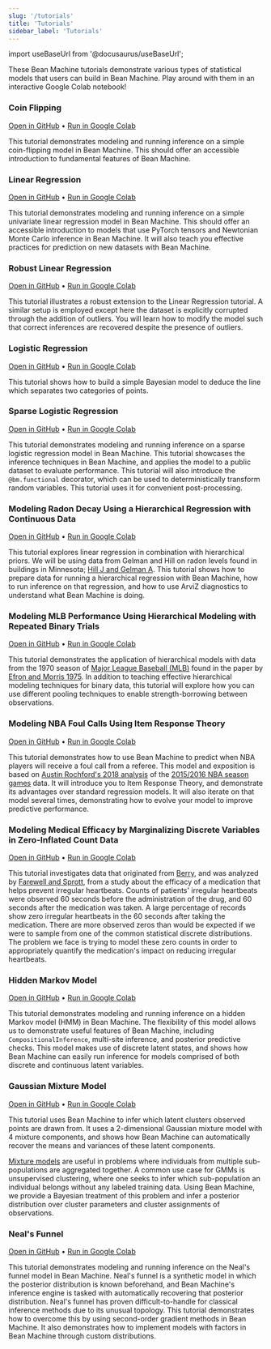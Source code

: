 ```yaml
---
slug: '/tutorials'
title: 'Tutorials'
sidebar_label: 'Tutorials'
---
```

import useBaseUrl from '@docusaurus/useBaseUrl';

These Bean Machine tutorials demonstrate various types of statistical models that users can build in Bean Machine. Play around with them in an interactive Google Colab notebook!

### Coin Flipping

[Open in GitHub](https://github.com/facebookresearch/beanmachine/blob/main/tutorials/Coin_flipping.ipynb) • [Run in Google Colab](https://colab.research.google.com/github/facebookresearch/beanmachine/blob/main/tutorials/Coin_flipping.ipynb)

This tutorial demonstrates modeling and running inference on a simple coin-flipping model in Bean Machine. This should offer an accessible introduction to fundamental features of Bean Machine.


### Linear Regression

[Open in GitHub](https://github.com/facebookresearch/beanmachine/blob/main/tutorials/Linear_Regression.ipynb) • [Run in Google Colab](https://colab.research.google.com/github/facebookresearch/beanmachine/blob/main/tutorials/Linear_Regression.ipynb)

This tutorial demonstrates modeling and running inference on a simple univariate linear regression model in Bean Machine. This should offer an accessible introduction to models that use PyTorch tensors and Newtonian Monte Carlo inference in Bean Machine. It will also teach you effective practices for prediction on new datasets with Bean Machine.

### Robust Linear Regression

[Open in GitHub](https://github.com/facebookresearch/beanmachine/blob/master/tutorials/Robust_Linear_Regression.ipynb) • [Run in Google Colab](https://colab.research.google.com/github/facebookresearch/beanmachine/blob/master/tutorials/Robust_Linear_Regression.ipynb)

This tutorial illustrates a robust extension to the Linear Regression tutorial. A similar setup is employed except here the dataset is explicitly corrupted through the addition of outliers. You will learn how to modify the model such that correct inferences are recovered despite the presence of outliers.


### Logistic Regression

[Open in GitHub](https://github.com/facebookresearch/beanmachine/blob/main/tutorials/Bayesian_Logistic_Regression.ipynb) • [Run in Google Colab](https://colab.research.google.com/github/facebookresearch/beanmachine/blob/main/tutorials/Bayesian_Logistic_Regression.ipynb)

This tutorial shows how to build a simple Bayesian model to deduce the line which separates two categories of points.


### Sparse Logistic Regression

[Open in GitHub](https://github.com/facebookresearch/beanmachine/blob/main/tutorials/Sparse_Logistic_Regression.ipynb) • [Run in Google Colab](https://colab.research.google.com/github/facebookresearch/beanmachine/blob/main/tutorials/Sparse_Logistic_Regression.ipynb)

This tutorial demonstrates modeling and running inference on a sparse logistic regression model in Bean Machine. This tutorial showcases the inference techniques in Bean Machine, and applies the model to a public dataset to evaluate performance. This tutorial will also introduce the `@bm.functional` decorator, which can be used to deterministically transform random variables. This tutorial uses it for convenient post-processing.


### Modeling Radon Decay Using a Hierarchical Regression with Continuous Data

[Open in GitHub](https://github.com/facebookresearch/beanmachine/blob/main/tutorials/Hierarchical_regression.ipynb) • [Run in Google Colab](https://colab.research.google.com/github/facebookresearch/beanmachine/blob/main/tutorials/Hierarchical_regression.ipynb)

This tutorial explores linear regression in combination with hierarchical priors. We will be using data from Gelman and Hill on radon levels found in buildings in Minnesota; [Hill J and Gelman A](https://pdfs.semanticscholar.org/e6d6/8a23f02485cfbb3e35d6bba862a682a2f160.pdf). This tutorial shows how  to prepare data for running a hierarchical regression with Bean Machine, how to run inference on that regression, and how to use ArviZ diagnostics to understand what Bean Machine is doing.


### Modeling MLB Performance Using Hierarchical Modeling with Repeated Binary Trials

[Open in GitHub](https://github.com/facebookresearch/beanmachine/blob/main/tutorials/Hierarchical_modeling.ipynb) • [Run in Google Colab](https://colab.research.google.com/github/facebookresearch/beanmachine/blob/main/tutorials/Hierarchical_modeling.ipynb)

This tutorial demonstrates the application of hierarchical models with data from the 1970 season of [Major League Baseball (MLB)](https://en.wikipedia.org/wiki/Major_League_Baseball) found in the paper by [Efron and Morris 1975](http://www.medicine.mcgill.ca/epidemiology/hanley/bios602/MultilevelData/EfronMorrisJASA1975.pdf). In addition to teaching effective hierarchical modeling techniques for binary data, this tutorial will explore how you can use different pooling techniques to enable strength-borrowing between observations.


### Modeling NBA Foul Calls Using Item Response Theory

[Open in GitHub](https://github.com/facebookresearch/beanmachine/blob/main/tutorials/Item_Response_Theory.ipynb) • [Run in Google Colab](https://colab.research.google.com/github/facebookresearch/beanmachine/blob/main/tutorials/Item_Response_Theory.ipynb)

This tutorial demonstrates how to use Bean Machine to predict when NBA players will receive a foul call from a referee. This model and exposition is based on [Austin Rochford's 2018 analysis](https://austinrochford.com/posts/2018-02-04-nba-irt-2.html) of the [2015/2016 NBA season games](https://www.basketball-reference.com/leagues/NBA_2016_games.html) data. It will introduce you to Item Response Theory, and demonstrate its advantages over standard regression models. It will also iterate on that model several times, demonstrating how to evolve your model to improve predictive performance.


### Modeling Medical Efficacy by Marginalizing Discrete Variables in Zero-Inflated Count Data

[Open in GitHub](https://github.com/facebookresearch/beanmachine/blob/main/tutorials/Zero_inflated_count_data.ipynb) • [Run in Google Colab](https://colab.research.google.com/github/facebookresearch/beanmachine/blob/main/tutorials/Zero_inflated_count_data.ipynb)

This tutorial investigates data that originated from [Berry](https://www.jstor.org/stable/2531826), and was analyzed by [Farewell and Sprott](https://www.jstor.org/stable/2531746), from a study about the efficacy of a medication that helps prevent irregular heartbeats. Counts of patients' irregular heartbeats were observed 60 seconds before the administration of the drug, and 60 seconds after the medication was taken. A large percentage of records show zero irregular heartbeats in the 60 seconds after taking the medication. There are more observed zeros than would be expected if we were to sample from one of the common statistical discrete distributions. The problem we face is trying to model these zero counts in order to appropriately quantify the medication's impact on reducing irregular heartbeats.


### Hidden Markov Model

[Open in GitHub](https://github.com/facebookresearch/beanmachine/blob/main/tutorials/Hidden_Markov_model.ipynb) • [Run in Google Colab](https://colab.research.google.com/github/facebookresearch/beanmachine/blob/main/tutorials/Hidden_Markov_model.ipynb)

This tutorial demonstrates modeling and running inference on a hidden Markov model (HMM) in Bean Machine. The flexibility of this model allows us to demonstrate useful features of Bean Machine, including `CompositionalInference`, multi-site inference, and posterior predictive checks. This model makes use of discrete latent states, and shows how Bean Machine can easily run inference for models comprised of both discrete and continuous latent variables.


### Gaussian Mixture Model

[Open in GitHub](https://github.com/facebookresearch/beanmachine/blob/main/tutorials/GMM_with_2_dimensions_and_4_components.ipynb) • [Run in Google Colab](https://colab.research.google.com/github/facebookresearch/beanmachine/blob/main/tutorials/GMM_with_2_dimensions_and_4_components.ipynb)

This tutorial uses Bean Machine to infer which latent clusters observed points are drawn from. It uses a 2-dimensional Gaussian mixture model with 4 mixture components, and shows how Bean Machine can automatically recover the means and variances of these latent components.

[Mixture models](https://en.wikipedia.org/wiki/Mixture_model) are useful in problems where individuals from multiple sub-populations are aggregated together. A common use case for GMMs is unsupervised clustering, where one seeks to infer which sub-population an individual belongs without any labeled training data. Using Bean Machine, we provide a Bayesian treatment of this problem and infer a posterior distribution over cluster parameters and cluster assignments of observations.


### Neal's Funnel

[Open in GitHub](https://github.com/facebookresearch/beanmachine/blob/main/tutorials/Neals_funnel.ipynb) • [Run in Google Colab](https://colab.research.google.com/github/facebookresearch/beanmachine/blob/main/tutorials/Neals_funnel.ipynb)

This tutorial demonstrates modeling and running inference on the Neal's funnel model in Bean Machine. Neal's funnel is a synthetic model in which the posterior distribution is known beforehand, and Bean Machine's inference engine is tasked with automatically recovering that posterior distribution. Neal's funnel has proven difficult-to-handle for classical inference methods due to its unusual topology. This tutorial demonstrates how to overcome this by using second-order gradient methods in Bean Machine. It also demonstrates how to implement models with factors in Bean Machine through custom distributions.
